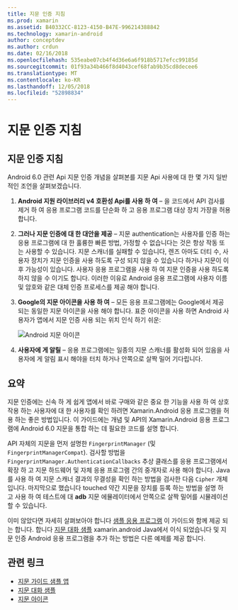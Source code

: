 ```yaml
---
title: 지문 인증 지침
ms.prod: xamarin
ms.assetid: B40332CC-8123-4150-B47E-996214388842
ms.technology: xamarin-android
author: conceptdev
ms.author: crdun
ms.date: 02/16/2018
ms.openlocfilehash: 535eabe07cb4f4d36e6a6f918b5717efcc99185d
ms.sourcegitcommit: 01f93a34b466f8d4043cef68fab9b35cd8decee6
ms.translationtype: MT
ms.contentlocale: ko-KR
ms.lasthandoff: 12/05/2018
ms.locfileid: "52898834"
---
```

# <a name="fingerprint-authentication-guidance"></a>지문 인증 지침

## <a name="fingerprint-authentication-guidance"></a>지문 인증 지침

Android 6.0 관련 Api 지문 인증 개념을 살펴본를 지문 Api 사용에 대 한 몇 가지 일반적인 조언을 살펴보겠습니다.

1. **Android 지원 라이브러리 v4 호환성 Api를 사용 하 여** &ndash; 을 코드에서 API 검사를 제거 하 여 응용 프로그램 코드를 단순화 하 고 응용 프로그램 대상 장치 가장을 허용 합니다.
2. **그러나 지문 인증에 대 한 대안을 제공** &ndash; 지문 authentication는 사용자를 인증 하는 응용 프로그램에 대 한 훌륭한 빠른 방법, 가정할 수 없습니다는 것은 항상 작동 또는 사용할 수 있습니다. 지문 스캐너를 실패할 수 있습니다, 렌즈 아마도 더티 수, 사용자 장치가 지문 인증을 사용 하도록 구성 되지 않을 수 있습니다 하거나 지문이 이후 가능성이 있습니다. 사용자 응용 프로그램을 사용 하 여 지문 인증을 사용 하도록 하지 않을 수 이기도 합니다. 이러한 이유로 Android 응용 프로그램에 사용자 이름 및 암호와 같은 대체 인증 프로세스를 제공 해야 합니다.
3. **Google의 지문 아이콘을 사용 하 여** &ndash; 모든 응용 프로그램에는 Google에서 제공 되는 동일한 지문 아이콘을 사용 해야 합니다. 표준 아이콘을 사용 하면 Android 사용자가 앱에서 지문 인증 사용 되는 위치 인식 하기 쉬운: 
    
    ![Android 지문 아이콘](summary-images/ic-fp-40px.png)
    
4. **사용자에 게 알릴** &ndash; 응용 프로그램에는 일종의 지문 스캐너를 활성화 되어 있음을 사용자에 게 알림 표시 해야을 터치 하거나 안쪽으로 살짝 밀어 기다립니다. 

## <a name="summary"></a>요약

지문 인증에는 신속 하 게 쉽게 앱에서 바로 구매와 같은 중요 한 기능을 사용 하 여 상호 작용 하는 사용자에 대 한 사용자를 확인 하려면 Xamarin.Android 응용 프로그램을 허용 하는 좋은 방법입니다. 이 가이드에는 개념 및 API의 Xamarin.Android 응용 프로그램에 Android 6.0 지문을 통합 하는 데 필요한 코드를 설명 합니다.

API 자체의 지문을 먼저 설명한 `FingerprintManager` (및 `FingerprintManagerCompat`). 검사할 방법을 `FingerprintManager.AuthenticationCallbacks` 추상 클래스를 응용 프로그램에서 확장 하 고 지문 하드웨어 및 자체 응용 프로그램 간의 중개자로 사용 해야 합니다. Java를 사용 하 여 지문 스캐너 결과의 무결성을 확인 하는 방법을 검사한 다음 `Cipher` 개체입니다. 마지막으로 했습니다 touched 약간 지문을 장치를 등록 하는 방법을 설명 하 고 사용 하 여 테스트에 대 **adb** 지문 에뮬레이터에서 안쪽으로 살짝 밀어를 시뮬레이션할 수 있습니다. 

이미 않았다면 자세히 살펴보아야 합니다 [샘플 응용 프로그램](https://github.com/xamarin/monodroid-samples/tree/master/FingerprintGuide) 이 가이드와 함께 제공 되는 합니다. 합니다 [지문 대화 샘플](https://developer.xamarin.com/samples/monodroid/android-m/FingerprintDialog/) xamarin.android Java에서 이식 되었습니다 및 지문 인증 Android 응용 프로그램을 추가 하는 방법은 다른 예제를 제공 합니다.



## <a name="related-links"></a>관련 링크

- [지문 가이드 샘플 앱](https://github.com/xamarin/monodroid-samples/tree/master/FingerprintGuide)
- [지문 대화 샘플](https://developer.xamarin.com/samples/monodroid/android-m/FingerprintDialog/)
- [지문 아이콘](https://raw.githubusercontent.com/xamarin/monodroid-samples/master/FingerprintGuide/FingerprintSampleApp/Resources/drawable-hdpi/ic_fp_40px.png)
